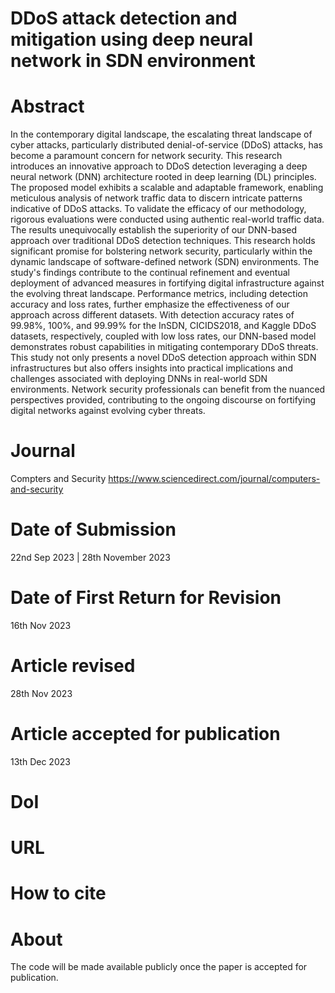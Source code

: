 # DDoS attack detection and mitigation using deep neural network in SDN environment

# Abstract
In the contemporary digital landscape, the escalating threat landscape of cyber attacks, particularly distributed denial-of-service (DDoS) attacks, has become a paramount concern for network security. This research introduces an innovative approach to DDoS detection leveraging a deep neural network (DNN) architecture rooted in deep learning (DL) principles. The proposed model exhibits a scalable and adaptable framework, enabling meticulous analysis of network traffic data to discern intricate patterns indicative of DDoS attacks. To validate the efficacy of our methodology, rigorous evaluations were conducted using authentic real-world traffic data. The results unequivocally establish the superiority of our DNN-based approach over traditional DDoS detection techniques. This research holds significant promise for bolstering network security, particularly within the dynamic landscape of software-defined network (SDN) environments. The study's findings contribute to the continual refinement and eventual deployment of advanced measures in fortifying digital infrastructure against the evolving threat landscape. Performance metrics, including detection accuracy and loss rates, further emphasize the effectiveness of our approach across different datasets. With detection accuracy rates of 99.98%, 100%, and 99.99% for the InSDN, CICIDS2018, and Kaggle DDoS datasets, respectively, coupled with low loss rates, our DNN-based model demonstrates robust capabilities in mitigating contemporary DDoS threats. This study not only presents a novel DDoS detection approach within SDN infrastructures but also offers insights into practical implications and challenges associated with deploying DNNs in real-world SDN environments. Network security professionals can benefit from the nuanced perspectives provided, contributing to the ongoing discourse on fortifying digital networks against evolving cyber threats.

# Journal
Compters and Security
https://www.sciencedirect.com/journal/computers-and-security

# Date of Submission
22nd Sep 2023 | 28th November 2023

# Date of First Return for Revision
16th Nov 2023

# Article revised
28th Nov 2023

# Article accepted for publication
13th Dec 2023

# DoI

# URL

# How to cite

# About
The code will be made available publicly once the paper is accepted for publication.
